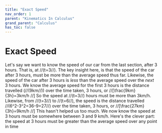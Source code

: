 ```yaml
---
title: "Exact Speed"
nav_order: 1
parent: "Kinematics In Calculus"
grand_parent: "Calculus"
has_toc: false
---
```

# Exact Speed

Let's say we want to know the speed of our car from the last section, after 3 hours. That is, at //(t=3//).
The key insight here, is that the speed of the car after 3 hours, must be more than the average speed thus far.
Likewise, the speed of the car after 3 hours is *less* than the average speed over the *next* 3 hours.
We know the average speed for the first 3 hours is the distance travelled (//(9km//)) over the time taken, 3 hours,
or //[\frac{9km}{3h}=3km/h //]
So the speed at //(t=3//) hours must be more than 3km/h.
Likewise, from //(t=3//) to //(t=6//), the speed is the distance travelled //(6^2-3^2=36-9=27//) over the time taken, 3 hours,
or //[\frac{27km}{3h}=9km/h //]
This hasn't helped us too much. We now know the speed at 3 hours must be somewhere between 3 and 9 km/h.
Here's the clever part: the speed at 3 hours must be greater than the average speed over any point in time
